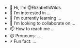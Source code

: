 - 👋 Hi, I’m @ElizabethWilds
- 👀 I’m interested in ...
- 🌱 I’m currently learning ...
- 💞️ I’m looking to collaborate on ...
- 📫 How to reach me ...
- 😄 Pronouns: ...
- ⚡ Fun fact: ...

<!---
ElizabethWilds/ElizabethWilds is a ✨ special ✨ repository because its `README.md` (this file) appears on your GitHub profile.
You can click the Preview link to take a look at your changes.
--->
